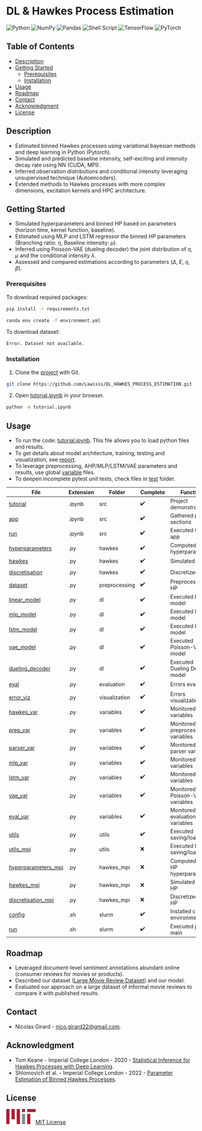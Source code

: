 # DL & Hawkes Process Estimation

![Python](https://img.shields.io/badge/python-3670A0?style=for-the-badge&logo=python&logoColor=ffdd54) ![NumPy](https://img.shields.io/badge/numpy-%23013243.svg?style=for-the-badge&logo=numpy&logoColor=white) ![Pandas](https://img.shields.io/badge/pandas-%23150458.svg?style=for-the-badge&logo=pandas&logoColor=white) ![Shell Script](https://img.shields.io/badge/shell_script-%23121011.svg?style=for-the-badge&logo=gnu-bash&logoColor=white) ![TensorFlow](https://img.shields.io/badge/TensorFlow-%23FF6F00.svg?style=for-the-badge&logo=TensorFlow&logoColor=white) ![PyTorch](https://img.shields.io/badge/PyTorch-%23EE4C2C.svg?style=for-the-badge&logo=PyTorch&logoColor=white)

<!--- Results illustration here --->

## Table of Contents

- [Description](#description)
- [Getting Started](#getting-started)
  - [Prerequisites](#prerequisites)
  - [Installation](#installation)
- [Usage](#usage)
- [Roadmap](#roadmap)
- [Contact](#contact)
- [Acknowledgment](#acknowledgment)
- [License](#license)

## Description

- Estimated binned Hawkes processes using variational bayesian methods and deep learning in Python (Pytorch).
- Simulated and predicted baseline intensity, self-exciting and intensity decay rate using NN (CUDA, MPI).
- Inferred observation distributions and conditional intensity leveraging unsupervised technique (Autoencoders).
- Extended methods to Hawkes processes with more complex dimensions, excitation kernels and HPC architecture.

<!--- Project features here --->

## Getting Started

- Simulated hyperparameters and binned HP based on parameters (horizon time, kernel function, baseline).
- Estimated using MLP and LSTM regressor the binned HP parameters (Branching ratio: $\eta$, Baseline intensity: $\mu$).
- Inferred using Poisson-VAE (dueling decoder) the joint distribution of ${{\eta,\mu}}$ and the conditional intensity $\lambda$.
- Assessed and compared estimations according to parameters ($\Delta$, $E$, $\eta$, $\beta$).

### Prerequisites

To download required packages:

```sh
pip install -r requirements.txt
```

```sh
conda env create -f environment.yml
```

To download dataset:

```sh
Error. Dataset not available.
```

### Installation

1. Clone the [project](https://github.com/Lawisss/DL_HAWKES_PROCESS_ESTIMATION) with Git.

```sh
git clone https://github.com/Lawisss/DL_HAWKES_PROCESS_ESTIMATION.git
```

2. Open [tutorial.ipynb](https://github.com/Lawisss/DL_HAWKES_PROCESS_ESTIMATION/blob/main/src/tutorial.ipynb) in your browser.

```sh
python -m tutorial.ipynb
```

## Usage

- To run the code: [tutorial.ipynb](https://github.com/Lawisss/DL_HAWKES_PROCESS_ESTIMATION/blob/main/src/tutorial.ipynb). This file allows you to load python files and results.
- To get details about model architecture, training, testing and visualization, see [report](https://github.com/Lawisss/DL_HAWKES_PROCESS_ESTIMATION/blob/main/report/report.pdf).
- To leverage preprocessing, AHP/MLP/LSTM/VAE parameters and results, use global [variable](https://github.com/Lawisss/DL_HAWKES_PROCESS_ESTIMATION/tree/main/src/variables) files.
- To deepen incomplete pytest unit tests, check files in [test](https://github.com/Lawisss/DL_HAWKES_PROCESS_ESTIMATION/tree/main/test) folder.

|                                         File                                                                       |               Extension               |               Folder                  |               Complete                |               Function                |
| ------------------------------------------------------------------------------------------------------------------ | ------------------------------------- | ------------------------------------- | ------------------------------------- | ------------------------------------- |
| [tutorial](https://github.com/Lawisss/DL_HAWKES_PROCESS_ESTIMATION/blob/main/src/tutorial.ipynb)     | .ipynb                                   | src                        | ✔️                                   | Project demonstration
| [app](https://github.com/Lawisss/DL_HAWKES_PROCESS_ESTIMATION/blob/main/src/app.py)     | .ipynb                                   | src                        | ✔️                                   | Gathered project sections
| [run](https://github.com/Lawisss/DL_HAWKES_PROCESS_ESTIMATION/blob/main/src/run.py)     | .ipynb                                   | src                        | ✔️                                   | Executed CLI app
| [hyperparameters](https://github.com/Lawisss/DL_HAWKES_PROCESS_ESTIMATION/blob/main/src/hawkes/hyperparameters.py)     | .py                                   | hawkes                        | ✔️                                   | Computed HP hyperparameters
| [hawkes](https://github.com/Lawisss/DL_HAWKES_PROCESS_ESTIMATION/blob/main/src/hawkes/simulation.py)   | .py                                   | hawkes                          | ✔️                                   | Simulated HP
| [discretisation](https://github.com/Lawisss/DL_HAWKES_PROCESS_ESTIMATION/blob/main/src/hawkes/discretisation.py)                     | .py                                   | hawkes                           | ✔️                                   | Discretized HP                       |
| [dataset](https://github.com/Lawisss/DL_HAWKES_PROCESS_ESTIMATION/blob/main/src/preprocessing/dataset.py)     | .py                                   | preprocessing               | ✔️                                   | Preprocessed HP
| [linear_model](https://github.com/Lawisss/DL_HAWKES_PROCESS_ESTIMATION/blob/main/src/dl/linear_model.py)    | .py                                   | dl                        | ✔️                                   | Executed Linear model               |
| [mlp_model](https://github.com/Lawisss/DL_HAWKES_PROCESS_ESTIMATION/blob/main/src/dl/mlp_model.py)       | .py                                   | dl                         | ✔️                                   | Executed MLP model                |
| [lstm_model](https://github.com/Lawisss/DL_HAWKES_PROCESS_ESTIMATION/blob/main/src/dl/lstm_model.py)       | .py                                   | dl                         | ✔️                                   | Executed LSTM model                |
| [vae_model](https://github.com/Lawisss/DL_HAWKES_PROCESS_ESTIMATION/blob/main/src/dl/vae_model.py)    | .py                                   | dl                        | ✔️                                   | Executed Poisson-VAE model               |
| [dueling_decoder](https://github.com/Lawisss/DL_HAWKES_PROCESS_ESTIMATION/blob/main/src/dl/dueling_decoder.py)    | .py                                   | dl                        | ✔️                                   | Executed Dueling Decoder model               |
[eval](https://github.com/Lawisss/DL_HAWKES_PROCESS_ESTIMATION/blob/main/src/evaluation/eval.py)   | .py                                   | evaluation                     | ✔️                                   | Errors evaluation
[error_viz](https://github.com/Lawisss/DL_HAWKES_PROCESS_ESTIMATION/blob/main/src/visualization/error_viz.py)   | .py                                   | visualization                     | ✔️                                   | Errors visualization
| [hawkes_var](https://github.com/Lawisss/DL_HAWKES_PROCESS_ESTIMATION/blob/main/src/variables/hawkes_var.py)     | .py                                 | variables                           | ✔️                                   | Monitored HP variables          |
| [prep_var](https://github.com/Lawisss/DL_HAWKES_PROCESS_ESTIMATION/blob/main/src/variables/prep_var.py)     | .py                                   | variables                     | ✔️                                   | Monitored preprocessing variables   |
[parser_var](https://github.com/Lawisss/DL_HAWKES_PROCESS_ESTIMATION/blob/main/src/variables/parser_var.py)   | .py                                   | variables                     | ✔️                                   | Monitored parser variables |
| [mlp_var](https://github.com/Lawisss/DL_HAWKES_PROCESS_ESTIMATION/blob/main/src/variables/mlp_var.py)   | .py                                   | variables                        | ✔️                                   | Monitored MLP variables                   |
| [lstm_var](https://github.com/Lawisss/DL_HAWKES_PROCESS_ESTIMATION/blob/main/src/variables/lstm_var.py)   | .py                                   | variables                        | ✔️                                   | Monitored LSTM variables                   |
[vae_var](https://github.com/Lawisss/DL_HAWKES_PROCESS_ESTIMATION/blob/main/src/variables/vae_var.py)   | .py                                   | variables                        | ✔️                                   | Monitored Poisson-VAE variables                   |
[eval_var](https://github.com/Lawisss/DL_HAWKES_PROCESS_ESTIMATION/blob/main/src/variables/eval_var.py)   | .py                                   | variables                     | ✔️                                   | Monitored evaluation variables               |
[utils](https://github.com/Lawisss/DL_HAWKES_PROCESS_ESTIMATION/blob/main/src/utils/utils.py)   | .py                                   | utils                        | ✔️                                   | Executed saving/loading                  |
[utils_mpi](https://github.com/Lawisss/DL_HAWKES_PROCESS_ESTIMATION/blob/main/src/utils/utils_mpi.py)   | .py                                   | utils                        | ❌                                  | Executed MPI saving/loading                   |
[hyperparameters_mpi](https://github.com/Lawisss/DL_HAWKES_PROCESS_ESTIMATION/blob/main/src/hawkes_mpi/hyperparameters_mpi.py)   | .py                                   | hawkes_mpi                      | ❌                                   | Computed MPI HP hyperparameters       |
[hawkes_mpi](https://github.com/Lawisss/DL_HAWKES_PROCESS_ESTIMATION/blob/main/src/hawkes_mpi/simulation_mpi.py)   | .py                                   | hawkes_mpi                      | ❌                                   | Simulated MPI HP                   |
[discretisation_mpi](https://github.com/Lawisss/DL_HAWKES_PROCESS_ESTIMATION/blob/main/src/hawkes_mpi/discretisation_mpi.py)   | .py                                   | hawkes_mpi                       | ❌                                   | Discretized MPI HP                   |
[config](https://github.com/Lawisss/DL_HAWKES_PROCESS_ESTIMATION/blob/main/src/slurm/script/config.sh)   | .sh                                   | slurm                        | ✔️                                   | Installed conda environment
[run](https://github.com/Lawisss/DL_HAWKES_PROCESS_ESTIMATION/blob/main/src/slurm/script/run.sh)   | .sh                                   | slurm                        | ✔️                                   | Executed project main

## Roadmap

- Leveraged document-level sentiment annotations abundant online (consumer reviews for movies or products).
- Described our dataset ([Large Movie Review Dataset](https://ai.stanford.edu/~amaas/data/sentiment/)) and our model.
- Evaluated our approach on a large dataset of informal movie reviews to compare it with published results.

## Contact

- Nicolas Girard - nico.girard22@gmail.com.

## Acknowledgment

- Tom Keane - Imperial College London - 2020 - [Statistical Inference for Hawkes Processes with Deep Learning](https://tom-keane.github.io/project_1.pdf).
- Shlomovich et al. - Imperial College London - 2022 - [Parameter Estimation of Binned Hawkes Processes](https://www.tandfonline.com/doi/full/10.1080/10618600.2022.2050247).

## License

<a href="https://choosealicense.com/licenses/mit/"><img src="https://raw.githubusercontent.com/johnturner4004/readme-generator/master/src/components/assets/images/mit.svg" height=40 />MIT License</a>

